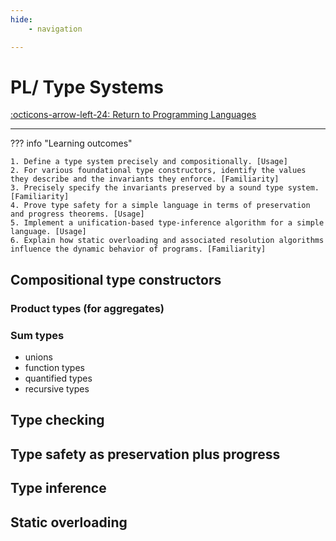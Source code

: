 ```yaml
---
hide:
    - navigation

---
```

# PL/ Type Systems

[:octicons-arrow-left-24: Return to Programming Languages](/Bodies-of-Knowledge/Programming-Languages/)

---

??? info "Learning outcomes"

    1. Define a type system precisely and compositionally. [Usage]
    2. For various foundational type constructors, identify the values they describe and the invariants they enforce. [Familiarity]
    3. Precisely specify the invariants preserved by a sound type system. [Familiarity]
    4. Prove type safety for a simple language in terms of preservation and progress theorems. [Usage]
    5. Implement a unification-based type-inference algorithm for a simple language. [Usage]
    6. Explain how static overloading and associated resolution algorithms influence the dynamic behavior of programs. [Familiarity]

## Compositional type constructors

### Product types (for aggregates) 

### Sum types

- unions
- function types
- quantified types
- recursive types

## Type checking

## Type safety as preservation plus progress

## Type inference

## Static overloading
